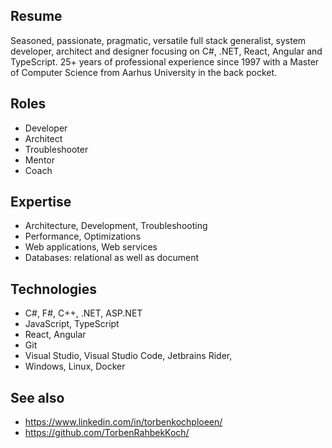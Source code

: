 ## Resume

Seasoned, passionate, pragmatic, versatile full stack generalist, system developer, architect and
designer focusing on C#, .NET, React, Angular and TypeScript. 25+ years of professional
experience since 1997 with a Master of Computer Science from Aarhus University in the back
pocket.

## Roles

- Developer
- Architect
- Troubleshooter
- Mentor
- Coach

## Expertise

- Architecture, Development, Troubleshooting
- Performance, Optimizations
- Web applications, Web services
- Databases: relational as well as document

## Technologies

- C#, F#, C++, .NET, ASP.NET
- JavaScript, TypeScript
- React, Angular
- Git
- Visual Studio, Visual Studio Code, Jetbrains Rider,
- Windows, Linux, Docker

## See also

- https://www.linkedin.com/in/torbenkochploeen/
- https://github.com/TorbenRahbekKoch/
